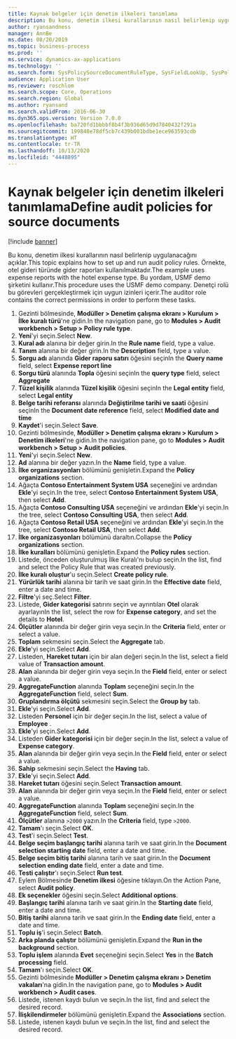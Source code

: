 ```yaml
---
title: Kaynak belgeler için denetim ilkeleri tanımlama
description: Bu konu, denetim ilkesi kurallarının nasıl belirlenip uygulanacağını açıklar.
author: ryansandness
manager: AnnBe
ms.date: 08/20/2019
ms.topic: business-process
ms.prod: ''
ms.service: dynamics-ax-applications
ms.technology: ''
ms.search.form: SysPolicySourceDocumentRuleType, SysFieldLookUp, SysPolicyListPage, SysPolicy, AuditPolicyRule, SysQueryForm, SysQueryFieldLookUp, AuditPolicyDateSelection, AuditPolicyAdditionalOption, BatchJob, CaseDetail
audience: Application User
ms.reviewer: roschlom
ms.search.scope: Core, Operations
ms.search.region: Global
ms.author: ryansand
ms.search.validFrom: 2016-06-30
ms.dyn365.ops.version: Version 7.0.0
ms.openlocfilehash: ba720fd1bbbbf8b4f3b936d65d9d7840432f291a
ms.sourcegitcommit: 199848e78df5cb7c439b001bdbe1ece963593cdb
ms.translationtype: HT
ms.contentlocale: tr-TR
ms.lasthandoff: 10/13/2020
ms.locfileid: "4448895"
---
```

# <a name="define-audit-policies-for-source-documents"></a><span data-ttu-id="b3c02-103">Kaynak belgeler için denetim ilkeleri tanımlama</span><span class="sxs-lookup"><span data-stu-id="b3c02-103">Define audit policies for source documents</span></span>

[!include [banner](../../includes/banner.md)]

<span data-ttu-id="b3c02-104">Bu konu, denetim ilkesi kurallarının nasıl belirlenip uygulanacağını açıklar.</span><span class="sxs-lookup"><span data-stu-id="b3c02-104">This topic explains how to set up and run audit policy rules.</span></span> <span data-ttu-id="b3c02-105">Örnekte, otel gideri türünde gider raporları kullanılmaktadır.</span><span class="sxs-lookup"><span data-stu-id="b3c02-105">The example uses expense reports with the hotel expense type.</span></span> <span data-ttu-id="b3c02-106">Bu yordam, USMF demo şirketini kullanır.</span><span class="sxs-lookup"><span data-stu-id="b3c02-106">This procedure uses the USMF demo company.</span></span> <span data-ttu-id="b3c02-107">Denetçi rolü bu görevleri gerçekleştirmek için uygun izinleri içerir.</span><span class="sxs-lookup"><span data-stu-id="b3c02-107">The auditor role contains the correct permissions in order to perform these tasks.</span></span>

1. <span data-ttu-id="b3c02-108">Gezinti bölmesinde, **Modüller > Denetim çalışma ekranı > Kurulum > İlke kuralı türü**'ne gidin.</span><span class="sxs-lookup"><span data-stu-id="b3c02-108">In the navigation pane, go to **Modules > Audit workbench > Setup > Policy rule type**.</span></span>
2. <span data-ttu-id="b3c02-109">**Yeni**'yi seçin.</span><span class="sxs-lookup"><span data-stu-id="b3c02-109">Select **New**.</span></span>
3. <span data-ttu-id="b3c02-110">**Kural adı** alanına bir değer girin.</span><span class="sxs-lookup"><span data-stu-id="b3c02-110">In the **Rule name** field, type a value.</span></span>
4. <span data-ttu-id="b3c02-111">**Tanım** alanına bir değer girin.</span><span class="sxs-lookup"><span data-stu-id="b3c02-111">In the **Description** field, type a value.</span></span>
5. <span data-ttu-id="b3c02-112">**Sorgu adı** alanında **Gider raporu satırı** öğesini seçin</span><span class="sxs-lookup"><span data-stu-id="b3c02-112">In the **Query name** field, select **Expense report line**</span></span>
6. <span data-ttu-id="b3c02-113">**Sorgu türü** alanında **Topla** öğesini seçin</span><span class="sxs-lookup"><span data-stu-id="b3c02-113">In the **query type** field, select **Aggregate**</span></span>
7. <span data-ttu-id="b3c02-114">**Tüzel kişilik** alanında **Tüzel kişilik** öğesini seçin</span><span class="sxs-lookup"><span data-stu-id="b3c02-114">In the **Legal entity** field, select **Legal entity**</span></span>
8. <span data-ttu-id="b3c02-115">**Belge tarihi referansı** alanında **Değiştirilme tarihi ve saati** öğesini seçin</span><span class="sxs-lookup"><span data-stu-id="b3c02-115">In the **Document date reference** field, select **Modified date and time**</span></span>
9. <span data-ttu-id="b3c02-116">**Kaydet**'i seçin.</span><span class="sxs-lookup"><span data-stu-id="b3c02-116">Select **Save**.</span></span>
10. <span data-ttu-id="b3c02-117">Gezinti bölmesinde, **Modüller > Denetim çalışma ekranı > Kurulum > Denetim ilkeleri**'ne gidin.</span><span class="sxs-lookup"><span data-stu-id="b3c02-117">In the navigation pane, go to **Modules > Audit workbench > Setup > Audit policies**.</span></span>
11. <span data-ttu-id="b3c02-118">**Yeni**'yi seçin.</span><span class="sxs-lookup"><span data-stu-id="b3c02-118">Select **New**.</span></span>
12. <span data-ttu-id="b3c02-119">**Ad** alanına bir değer yazın.</span><span class="sxs-lookup"><span data-stu-id="b3c02-119">In the **Name** field, type a value.</span></span>
13. <span data-ttu-id="b3c02-120">**İlke organizasyonları**  bölümünü genişletin.</span><span class="sxs-lookup"><span data-stu-id="b3c02-120">Expand the **Policy organizations** section.</span></span>
14. <span data-ttu-id="b3c02-121">Ağaçta **Contoso Entertainment System USA** seçeneğini ve ardından **Ekle**'yi seçin.</span><span class="sxs-lookup"><span data-stu-id="b3c02-121">In the tree, select **Contoso Entertainment System USA**, then select **Add**.</span></span>
15. <span data-ttu-id="b3c02-122">Ağaçta **Contoso Consulting USA** seçeneğini ve ardından **Ekle**'yi seçin.</span><span class="sxs-lookup"><span data-stu-id="b3c02-122">In the tree, select **Contoso Consulting USA**, then select **Add**.</span></span>
16. <span data-ttu-id="b3c02-123">Ağaçta **Contoso Retail USA** seçeneğini ve ardından **Ekle**'yi seçin.</span><span class="sxs-lookup"><span data-stu-id="b3c02-123">In the tree, select **Contoso Retail USA**, then select **Add**.</span></span>
17. <span data-ttu-id="b3c02-124">**İlke organizasyonları** bölümünü daraltın.</span><span class="sxs-lookup"><span data-stu-id="b3c02-124">Collapse the **Policy organizations** section.</span></span>
18. <span data-ttu-id="b3c02-125">**İlke kuralları**  bölümünü genişletin.</span><span class="sxs-lookup"><span data-stu-id="b3c02-125">Expand the **Policy rules** section.</span></span>
19. <span data-ttu-id="b3c02-126">Listede, önceden oluşturulmuş İlke Kuralı'nı bulup seçin.</span><span class="sxs-lookup"><span data-stu-id="b3c02-126">In the list, find and select the Policy Rule that was created previously.</span></span>
20. <span data-ttu-id="b3c02-127">**İlke kuralı oluştur**'u seçin.</span><span class="sxs-lookup"><span data-stu-id="b3c02-127">Select **Create policy rule**.</span></span>
21. <span data-ttu-id="b3c02-128">**Yürürlük tarihi** alanına bir tarih ve saat girin.</span><span class="sxs-lookup"><span data-stu-id="b3c02-128">In the **Effective date** field, enter a date and time.</span></span>
22. <span data-ttu-id="b3c02-129">**Filtre**'yi seç.</span><span class="sxs-lookup"><span data-stu-id="b3c02-129">Select **Filter**.</span></span>
23. <span data-ttu-id="b3c02-130">Listede, **Gider kategorisi** satırını seçin ve ayrıntıları **Otel** olarak ayarlayın</span><span class="sxs-lookup"><span data-stu-id="b3c02-130">In the list, select the row for **Expense category**, and set the details to **Hotel**.</span></span>
24. <span data-ttu-id="b3c02-131">**Ölçütler** alanında bir değer girin veya seçin.</span><span class="sxs-lookup"><span data-stu-id="b3c02-131">In the **Criteria** field, enter or select a value.</span></span>
25. <span data-ttu-id="b3c02-132">**Toplam** sekmesini seçin.</span><span class="sxs-lookup"><span data-stu-id="b3c02-132">Select the **Aggregate** tab.</span></span>
26. <span data-ttu-id="b3c02-133">**Ekle**'yi seçin.</span><span class="sxs-lookup"><span data-stu-id="b3c02-133">Select **Add**.</span></span>
27. <span data-ttu-id="b3c02-134">Listeden, **Hareket tutarı** için bir alan değeri seçin.</span><span class="sxs-lookup"><span data-stu-id="b3c02-134">In the list, select a field value of **Transaction amount**.</span></span>
28. <span data-ttu-id="b3c02-135">**Alan** alanında bir değer girin veya seçin.</span><span class="sxs-lookup"><span data-stu-id="b3c02-135">In the **Field** field, enter or select a value.</span></span>
29. <span data-ttu-id="b3c02-136">**AggregateFunction** alanında **Toplam** seçeneğini seçin.</span><span class="sxs-lookup"><span data-stu-id="b3c02-136">In the **AggregateFunction** field, select **Sum**.</span></span>
30. <span data-ttu-id="b3c02-137">**Gruplandırma ölçütü** sekmesini seçin.</span><span class="sxs-lookup"><span data-stu-id="b3c02-137">Select the **Group by** tab.</span></span>
31. <span data-ttu-id="b3c02-138">**Ekle**'yi seçin.</span><span class="sxs-lookup"><span data-stu-id="b3c02-138">Select **Add**.</span></span>
32. <span data-ttu-id="b3c02-139">Listeden **Personel** için bir değer seçin.</span><span class="sxs-lookup"><span data-stu-id="b3c02-139">In the list, select a value of **Employee** .</span></span>
33. <span data-ttu-id="b3c02-140">**Ekle**'yi seçin.</span><span class="sxs-lookup"><span data-stu-id="b3c02-140">Select **Add**.</span></span>
34. <span data-ttu-id="b3c02-141">Listeden **Gider kategorisi** için bir değer seçin.</span><span class="sxs-lookup"><span data-stu-id="b3c02-141">In the list, select a value of **Expense category**.</span></span>
35. <span data-ttu-id="b3c02-142">**Alan** alanında bir değer girin veya seçin.</span><span class="sxs-lookup"><span data-stu-id="b3c02-142">In the **Field** field, enter or select a value.</span></span>
36. <span data-ttu-id="b3c02-143">**Sahip** sekmesini seçin.</span><span class="sxs-lookup"><span data-stu-id="b3c02-143">Select the **Having** tab.</span></span>
37. <span data-ttu-id="b3c02-144">**Ekle**'yi seçin.</span><span class="sxs-lookup"><span data-stu-id="b3c02-144">Select **Add**.</span></span>
38. <span data-ttu-id="b3c02-145">**Hareket tutarı**  öğesini seçin.</span><span class="sxs-lookup"><span data-stu-id="b3c02-145">Select **Transaction amount**.</span></span>
39. <span data-ttu-id="b3c02-146">**Alan** alanında bir değer girin veya seçin.</span><span class="sxs-lookup"><span data-stu-id="b3c02-146">In the **Field** field, enter or select a value.</span></span>
40. <span data-ttu-id="b3c02-147">**AggregateFunction** alanında **Toplam** seçeneğini seçin.</span><span class="sxs-lookup"><span data-stu-id="b3c02-147">In the **AggregateFunction** field, select **Sum**.</span></span>
41. <span data-ttu-id="b3c02-148">**Ölçütler** alanına `>2000` yazın.</span><span class="sxs-lookup"><span data-stu-id="b3c02-148">In the **Criteria** field, type `>2000`.</span></span>
42. <span data-ttu-id="b3c02-149">**Tamam**'ı seçin.</span><span class="sxs-lookup"><span data-stu-id="b3c02-149">Select **OK**.</span></span>
43. <span data-ttu-id="b3c02-150">**Test**'i seçin.</span><span class="sxs-lookup"><span data-stu-id="b3c02-150">Select **Test**.</span></span>
44. <span data-ttu-id="b3c02-151">**Belge seçim başlangıç tarihi** alanına tarih ve saat girin.</span><span class="sxs-lookup"><span data-stu-id="b3c02-151">In the **Document selection starting date** field, enter a date and time.</span></span>
45. <span data-ttu-id="b3c02-152">**Belge seçim bitiş tarihi** alanına tarih ve saat girin.</span><span class="sxs-lookup"><span data-stu-id="b3c02-152">In the **Document selection ending date** field, enter a date and time.</span></span>
46. <span data-ttu-id="b3c02-153">**Testi çalıştır**'ı seçin.</span><span class="sxs-lookup"><span data-stu-id="b3c02-153">Select **Run test**.</span></span>
47. <span data-ttu-id="b3c02-154">Eylem Bölmesinde **Denetim ilkesi** öğesine tıklayın.</span><span class="sxs-lookup"><span data-stu-id="b3c02-154">On the Action Pane, select **Audit policy**.</span></span>
48. <span data-ttu-id="b3c02-155">**Ek seçenekler** öğesini seçin.</span><span class="sxs-lookup"><span data-stu-id="b3c02-155">Select **Additional options**.</span></span>
49. <span data-ttu-id="b3c02-156">**Başlangıç tarihi** alanına tarih ve saat girin.</span><span class="sxs-lookup"><span data-stu-id="b3c02-156">In the **Starting date** field, enter a date and time.</span></span>
50. <span data-ttu-id="b3c02-157">**Bitiş tarihi** alanına tarih ve saat girin.</span><span class="sxs-lookup"><span data-stu-id="b3c02-157">In the **Ending date** field, enter a date and time.</span></span>
51. <span data-ttu-id="b3c02-158">**Toplu iş**'i seçin.</span><span class="sxs-lookup"><span data-stu-id="b3c02-158">Select **Batch**.</span></span>
52. <span data-ttu-id="b3c02-159">**Arka planda çalıştır** bölümünü genişletin.</span><span class="sxs-lookup"><span data-stu-id="b3c02-159">Expand the **Run in the background** section.</span></span>
53. <span data-ttu-id="b3c02-160">**Toplu işlem** alanında **Evet** seçeneğini seçin.</span><span class="sxs-lookup"><span data-stu-id="b3c02-160">Select **Yes** in the **Batch processing** field.</span></span>
54. <span data-ttu-id="b3c02-161">**Tamam**'ı seçin.</span><span class="sxs-lookup"><span data-stu-id="b3c02-161">Select **OK**.</span></span>
55. <span data-ttu-id="b3c02-162">Gezinti bölmesinde **Modüller > Denetim çalışma ekranı > Denetim vakaları**'na gidin.</span><span class="sxs-lookup"><span data-stu-id="b3c02-162">In the navigation pane, go to **Modules > Audit workbench > Audit cases**.</span></span>
56. <span data-ttu-id="b3c02-163">Listede, istenen kaydı bulun ve seçin.</span><span class="sxs-lookup"><span data-stu-id="b3c02-163">In the list, find and select the desired record.</span></span>
57. <span data-ttu-id="b3c02-164">**İlişkilendirmeler**  bölümünü genişletin.</span><span class="sxs-lookup"><span data-stu-id="b3c02-164">Expand the **Associations** section.</span></span>
58. <span data-ttu-id="b3c02-165">Listede, istenen kaydı bulun ve seçin.</span><span class="sxs-lookup"><span data-stu-id="b3c02-165">In the list, find and select the desired record.</span></span>

